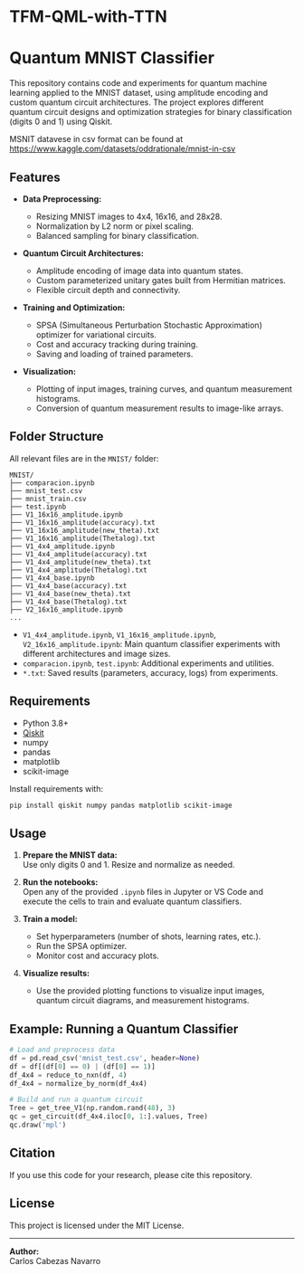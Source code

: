 # TFM-QML-with-TTN

# Quantum MNIST Classifier

This repository contains code and experiments for quantum machine learning applied to the MNIST dataset, using amplitude encoding and custom quantum circuit architectures. The project explores different quantum circuit designs and optimization strategies for binary classification (digits 0 and 1) using Qiskit.

MSNIT datavese in csv format can be found at https://www.kaggle.com/datasets/oddrationale/mnist-in-csv

## Features

- **Data Preprocessing:**  
  - Resizing MNIST images to 4x4, 16x16, and 28x28.
  - Normalization by L2 norm or pixel scaling.
  - Balanced sampling for binary classification.

- **Quantum Circuit Architectures:**  
  - Amplitude encoding of image data into quantum states.
  - Custom parameterized unitary gates built from Hermitian matrices.
  - Flexible circuit depth and connectivity.

- **Training and Optimization:**  
  - SPSA (Simultaneous Perturbation Stochastic Approximation) optimizer for variational circuits.
  - Cost and accuracy tracking during training.
  - Saving and loading of trained parameters.

- **Visualization:**  
  - Plotting of input images, training curves, and quantum measurement histograms.
  - Conversion of quantum measurement results to image-like arrays.

## Folder Structure

All relevant files are in the `MNIST/` folder:

```
MNIST/
├── comparacion.ipynb
├── mnist_test.csv
├── mnist_train.csv
├── test.ipynb
├── V1_16x16_amplitude.ipynb
├── V1_16x16_amplitude(accuracy).txt
├── V1_16x16_amplitude(new_theta).txt
├── V1_16x16_amplitude(Thetalog).txt
├── V1_4x4_amplitude.ipynb
├── V1_4x4_amplitude(accuracy).txt
├── V1_4x4_amplitude(new_theta).txt
├── V1_4x4_amplitude(Thetalog).txt
├── V1_4x4_base.ipynb
├── V1_4x4_base(accuracy).txt
├── V1_4x4_base(new_theta).txt
├── V1_4x4_base(Thetalog).txt
├── V2_16x16_amplitude.ipynb
...
```

- `V1_4x4_amplitude.ipynb`, `V1_16x16_amplitude.ipynb`, `V2_16x16_amplitude.ipynb`: Main quantum classifier experiments with different architectures and image sizes.
- `comparacion.ipynb`, `test.ipynb`: Additional experiments and utilities.
- `*.txt`: Saved results (parameters, accuracy, logs) from experiments.

## Requirements

- Python 3.8+
- [Qiskit](https://qiskit.org/)
- numpy
- pandas
- matplotlib
- scikit-image

Install requirements with:

```bash
pip install qiskit numpy pandas matplotlib scikit-image
```

## Usage

1. **Prepare the MNIST data:**  
   Use only digits 0 and 1. Resize and normalize as needed.

2. **Run the notebooks:**  
   Open any of the provided `.ipynb` files in Jupyter or VS Code and execute the cells to train and evaluate quantum classifiers.

3. **Train a model:**  
   - Set hyperparameters (number of shots, learning rates, etc.).
   - Run the SPSA optimizer.
   - Monitor cost and accuracy plots.

4. **Visualize results:**  
   - Use the provided plotting functions to visualize input images, quantum circuit diagrams, and measurement histograms.

## Example: Running a Quantum Classifier

```python
# Load and preprocess data
df = pd.read_csv('mnist_test.csv', header=None)
df = df[(df[0] == 0) | (df[0] == 1)]
df_4x4 = reduce_to_nxn(df, 4)
df_4x4 = normalize_by_norm(df_4x4)

# Build and run a quantum circuit
Tree = get_tree_V1(np.random.rand(48), 3)
qc = get_circuit(df_4x4.iloc[0, 1:].values, Tree)
qc.draw('mpl')
```

## Citation

If you use this code for your research, please cite this repository.

## License

This project is licensed under the MIT License.

---

**Author:**  
Carlos Cabezas Navarro 
